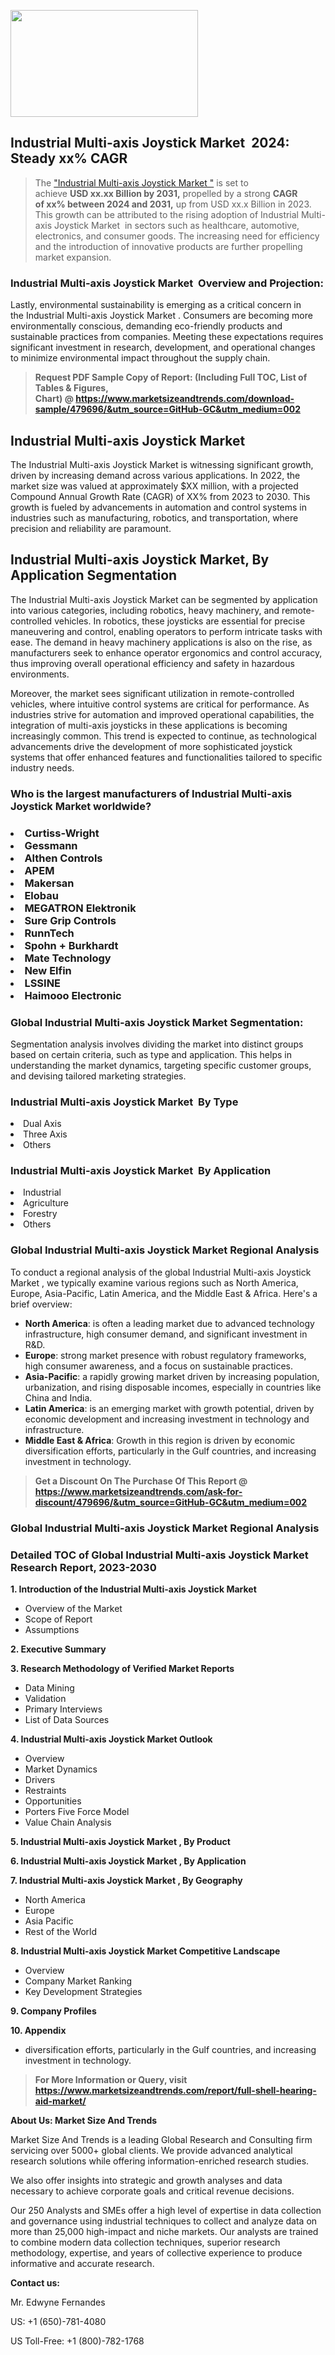 <p><img class="alignnone size-medium wp-image-20088" src="https://ffe5etoiles.com/wp-content/uploads/2024/12/MST1-300x171.png" alt="" width="300" height="171" /></p><h2 id="ember46" class="ember-view reader-text-block__heading-2">Industrial Multi-axis Joystick Market &nbsp;2024: Steady&nbsp;xx% CAGR</h2><blockquote id="ember47" class="ember-view reader-text-block__blockquote">The&nbsp;<a class="app-aware-link " href="https://www.marketsizeandtrends.com/download-sample/479696/&utm_source=GitHub-GC&utm_medium=002" target="_blank" data-test-app-aware-link="">"Industrial Multi-axis Joystick Market "</a>&nbsp;is set to achieve&nbsp;<strong>USD&nbsp;xx.xx&nbsp;Billion by 2031,</strong>&nbsp;propelled by a strong&nbsp;<strong>CAGR of&nbsp;xx% between 2024 and 2031,</strong>&nbsp;up from USD xx.x Billion in 2023. This growth can be attributed to the rising adoption of&nbsp;Industrial Multi-axis Joystick Market &nbsp;in sectors such as healthcare, automotive, electronics, and consumer goods. The increasing need for efficiency and the introduction of innovative products are further propelling market expansion.</blockquote><h3 id="ember48" class="ember-view reader-text-block__heading-3">Industrial Multi-axis Joystick Market &nbsp;Overview and Projection:</h3><p id="ember49" class="ember-view reader-text-block__paragraph">Lastly, environmental sustainability is emerging as a critical concern in the&nbsp;Industrial Multi-axis Joystick Market . Consumers are becoming more environmentally conscious, demanding eco-friendly products and sustainable practices from companies. Meeting these expectations requires significant investment in research, development, and operational changes to minimize environmental impact throughout the supply chain.</p><blockquote id="ember50" class="ember-view reader-text-block__blockquote"><strong>Request PDF Sample Copy of Report: (Including Full TOC, List of Tables &amp; Figures, Chart)&nbsp;@&nbsp;<strong><a href="https://www.marketsizeandtrends.com/download-sample/479696/&utm_source=GitHub-GC&utm_medium=002" target="_blank">https://www.marketsizeandtrends.com/download-sample/479696/&utm_source=GitHub-GC&utm_medium=002</a></strong></strong></blockquote><h3 class=""> <h2>Industrial Multi-axis Joystick Market</h2><p>The Industrial Multi-axis Joystick Market is witnessing significant growth, driven by increasing demand across various applications. In 2022, the market size was valued at approximately $XX million, with a projected Compound Annual Growth Rate (CAGR) of XX% from 2023 to 2030. This growth is fueled by advancements in automation and control systems in industries such as manufacturing, robotics, and transportation, where precision and reliability are paramount.</p><h2>Industrial Multi-axis Joystick Market, By Application Segmentation</h2><p>The Industrial Multi-axis Joystick Market can be segmented by application into various categories, including robotics, heavy machinery, and remote-controlled vehicles. In robotics, these joysticks are essential for precise maneuvering and control, enabling operators to perform intricate tasks with ease. The demand in heavy machinery applications is also on the rise, as manufacturers seek to enhance operator ergonomics and control accuracy, thus improving overall operational efficiency and safety in hazardous environments.</p><p>Moreover, the market sees significant utilization in remote-controlled vehicles, where intuitive control systems are critical for performance. As industries strive for automation and improved operational capabilities, the integration of multi-axis joysticks in these applications is becoming increasingly common. This trend is expected to continue, as technological advancements drive the development of more sophisticated joystick systems that offer enhanced features and functionalities tailored to specific industry needs.</p></h3><h3 id="" class="">Who is the largest manufacturers of&nbsp;Industrial Multi-axis Joystick Market worldwide?</h3><h3 class=""></Li><Li>Curtiss-Wright</Li><Li> Gessmann</Li><Li> Althen Controls</Li><Li> APEM</Li><Li> Makersan</Li><Li> Elobau</Li><Li> MEGATRON Elektronik</Li><Li> Sure Grip Controls</Li><Li> RunnTech</Li><Li> Spohn + Burkhardt</Li><Li> Mate Technology</Li><Li> New Elfin</Li><Li> LSSINE</Li><Li> Haimooo Electronic</h3><h3 id="ember53" class="ember-view reader-text-block__heading-3">Global&nbsp;Industrial Multi-axis Joystick Market Segmentation:</h3><p id="ember54" class="ember-view reader-text-block__paragraph">Segmentation analysis involves dividing the market into distinct groups based on certain criteria, such as type and application. This helps in understanding the market dynamics, targeting specific customer groups, and devising tailored marketing strategies.</p><h3 id="" class="">Industrial Multi-axis Joystick Market &nbsp;By Type</h3><p></Li><Li>Dual Axis</Li><Li> Three Axis</Li><Li> Others</p><h3 id="" class="">Industrial Multi-axis Joystick Market &nbsp;By Application</h3><p class=""></Li><Li>Industrial</Li><Li> Agriculture</Li><Li> Forestry</Li><Li> Others</p><h3 id="ember62" class="ember-view reader-text-block__heading-3">Global Industrial Multi-axis Joystick Market Regional Analysis</h3><p id="ember63" class="ember-view reader-text-block__paragraph">To conduct a regional analysis of the global Industrial Multi-axis Joystick Market , we typically examine various regions such as North America, Europe, Asia-Pacific, Latin America, and the Middle East &amp; Africa. Here's a brief overview:</p><ul><li><strong>North America</strong>: is often a leading market due to advanced technology infrastructure, high consumer demand, and significant investment in R&amp;D.</li><li><strong>Europe</strong>: strong market presence with robust regulatory frameworks, high consumer awareness, and a focus on sustainable practices.</li><li><strong>Asia-Pacific</strong>: a rapidly growing market driven by increasing population, urbanization, and rising disposable incomes, especially in countries like China and India.</li><li><strong>Latin America</strong>: is an emerging market with growth potential, driven by economic development and increasing investment in technology and infrastructure.</li><li><strong>Middle East &amp; Africa</strong>: Growth in this region is driven by economic diversification efforts, particularly in the Gulf countries, and increasing investment in technology.</li></ul><blockquote id="ember61" class="ember-view reader-text-block__blockquote"><strong>Get a Discount On The Purchase Of This Report @ <strong><a href="https://html-cleaner.com/" target="">https://www.marketsizeandtrends.com/ask-for-discount/479696/&utm_source=GitHub-GC&utm_medium=002</a></strong></strong></blockquote><h3 id="ember62" class="ember-view reader-text-block__heading-3">Global Industrial Multi-axis Joystick Market Regional Analysis</h3><h3 id="" class="">Detailed TOC of Global Industrial Multi-axis Joystick Market Research Report, 2023-2030</h3><p id="" class=""><strong>1. Introduction of the Industrial Multi-axis Joystick Market </strong></p><ul><li>Overview of the Market</li><li>Scope of Report</li><li>Assumptions</li></ul><p id="" class=""><strong>2. Executive Summary</strong></p><p id="" class=""><strong>3. Research Methodology of Verified Market Reports</strong></p><ul><li>Data Mining</li><li>Validation</li><li>Primary Interviews</li><li>List of Data Sources</li></ul><p id="" class=""><strong>4. Industrial Multi-axis Joystick Market Outlook</strong></p><ul><li>Overview</li><li>Market Dynamics</li><li>Drivers</li><li>Restraints</li><li>Opportunities</li><li>Porters Five Force Model</li><li>Value Chain Analysis</li></ul><p id="" class=""><strong>5. Industrial Multi-axis Joystick Market , By Product</strong></p><p id="" class=""><strong>6. Industrial Multi-axis Joystick Market , By Application</strong></p><p id="" class=""><strong>7. Industrial Multi-axis Joystick Market , By Geography</strong></p><ul><li>North America</li><li>Europe</li><li>Asia Pacific</li><li>Rest of the World</li></ul><p id="" class=""><strong>8. Industrial Multi-axis Joystick Market Competitive Landscape</strong></p><ul><li>Overview</li><li>Company Market Ranking</li><li>Key Development Strategies</li></ul><p id="" class=""><strong>9. Company Profiles</strong></p><p id="" class=""><strong>10. Appendix</strong></p><ul><li>diversification efforts, particularly in the Gulf countries, and increasing investment in technology.</li></ul><blockquote id="ember65" class="ember-view reader-text-block__blockquote"><strong>For More Information or Query, visit <strong><strong><a href="https://html-cleaner.com/" target="">https://www.marketsizeandtrends.com/report/full-shell-hearing-aid-market/</a></strong></strong></strong></blockquote><p id="" class=""><strong>About Us: Market Size And Trends</strong></p><p id="" class="">Market Size And Trends is a leading Global Research and Consulting firm servicing over 5000+ global clients. We provide advanced analytical research solutions while offering information-enriched research studies.</p><p id="" class="">We also offer insights into strategic and growth analyses and data necessary to achieve corporate goals and critical revenue decisions.</p><p id="" class="">Our 250 Analysts and SMEs offer a high level of expertise in data collection and governance using industrial techniques to collect and analyze data on more than 25,000 high-impact and niche markets. Our analysts are trained to combine modern data collection techniques, superior research methodology, expertise, and years of collective experience to produce informative and accurate research.</p><p id="" class=""><strong>Contact us:</strong></p><p id="" class="">Mr. Edwyne Fernandes</p><p id="" class="">US: +1 (650)-781-4080</p><p id="" class="">US Toll-Free: +1 (800)-782-1768</p>
